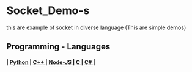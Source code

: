 # Socket_Demo-s
this are example of socket in diverse language (This are simple demos)



## Programming - Languages 
<h4>
  | <a href="https://github.com/The-GUY-2024/Socket_Demo-s/tree/main/Python">Python</a> |
  <a href="https://github.com/The-GUY-2024/Socket_Demo-s/tree/main/C%2B%2B" > C++ </a> |
  <a href="https://github.com/The-GUY-2024/Socket_Demo-s/tree/main/NodeJS" > Node-JS </a> |
  <a href="https://github.com/The-GUY-2024/Socket_Demo-s/tree/main/C"> C </a> |
  <a href=""> C# </a> |
</h4>
